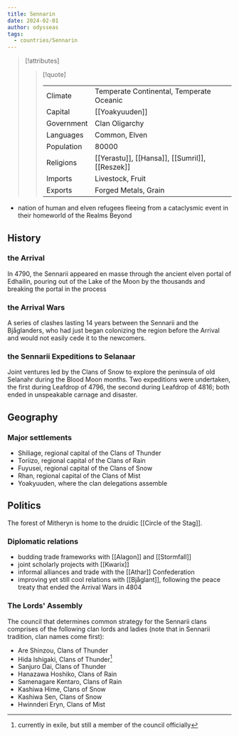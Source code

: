 ```yaml
---
title: Sennarin
date: 2024-02-01
author: odysseas
tags:
  - countries/Sennarin
---
```

> [!attributes]
> 
> > [!quote]
> >
> > | | |
> > | --- | --- |
> > | Climate | Temperate Continental, Temperate Oceanic |
> > | Capital | [[Yoakyuuden]] |
> > | Government | Clan Oligarchy |
> > | Languages | Common, Elven |
> > | Population | 80000 |
> > | Religions | [[Yerastu]], [[Hansa]], [[Sumril]], [[Reszek]] |
> > | Imports | Livestock, Fruit |
> > | Exports | Forged Metals, Grain |

- nation of human and elven refugees fleeing from a cataclysmic event in their homeworld of the Realms Beyond

## History

### the Arrival
In 4790, the Sennarii appeared en masse through the ancient elven portal of Edhailin, pouring out of the Lake of the Moon by the thousands and breaking the portal in the process

### the Arrival Wars

A series of clashes lasting 14 years between the Sennarii and the Bjåglanders, who had just began colonizing the region before the Arrival and would not easily cede it to the newcomers.

### the Sennarii Expeditions to Selanaar

Joint ventures led by the Clans of Snow to explore the peninsula of old Selanahr during the Blood Moon months. Two expeditions were undertaken, the first during Leafdrop of 4796, the second during Leafdrop of 4816; both ended in unspeakable carnage and disaster. 

## Geography

### Major settlements
- Shiliage, regional capital of the Clans of Thunder
- Toriizo, regional capital of the Clans of Rain
- Fuyusei, regional capital of the Clans of Snow
- Rhan, regional capital of the Clans of Mist
- Yoakyuuden, where the clan delegations assemble

## Politics

The forest of Mitheryn is home to the druidic [[Circle of the Stag]].

### Diplomatic relations
- budding trade frameworks with [[Alagon]] and [[Stormfall]]
- joint scholarly projects with [[Kwarix]]
- informal alliances and trade with the [[Athar]] Confederation
- improving yet still cool relations with [[Bjåglant]], following the peace treaty that ended the Arrival Wars in 4804

### The Lords' Assembly

The council that determines common strategy for the Sennarii clans comprises of the following clan lords and ladies (note that in Sennarii tradition, clan names come first):
- Are Shinzou, Clans of Thunder
- Hida Ishigaki, Clans of Thunder[^1]
- Sanjuro Dai, Clans of Thunder
- Hanazawa Hoshiko, Clans of Rain
- Samenagare Kentaro, Clans of Rain
- Kashiwa Hime, Clans of Snow 
- Kashiwa Sen, Clans of Snow
- Hwinnderi Eryn, Clans of Mist

[^1]: currently in exile, but still a member of the council officially
